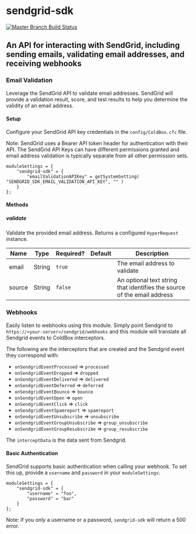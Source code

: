 # sendgrid-sdk

[![Master Branch Build Status](https://img.shields.io/travis/coldbox-modules/sendgrid-sdk/master.svg?style=flat-square&label=master)](https://travis-ci.org/coldbox-modules/sendgrid-sdk)

## An API for interacting with SendGrid, including sending emails, validating email addresses, and receiving webhooks

### Email Validation

Leverage the SendGrid API to validate email addresses.  SendGrid will provide
a validation result, score, and test results to help you determine the validity
of an email address.

#### Setup

Configure your SendGrid API key credentials in the `config/ColdBox.cfc` file.

Note: SendGrid uses a Bearer API token header for authentication with their API.
The SendGrid API Keys can have different permissions granted and email address
validation is typically separate from all other permission sets.

```
moduleSettings = {
    "sendgrid-sdk" = {
        "emailValidationAPIKey" = getSystemSetting( "SENDGRID_SDK_EMAIL_VALIDATION_API_KEY", "" )
    }
};
```

#### Methods

##### validate

Validate the provided email address. Returns a configured `HyperRequest` instance.

| Name           | Type          | Required? | Default | Description                                                                      |
| -------------- | ------------- | --------- | ------- | -------------------------------------------------------------------------------- |
| email          | String        | `true`    |         | The email address to validate                                                    |
| source         | String        | `false`   |         | An optional text string that identifies the source of the email address          |



### Webhooks

Easily listen to webhooks using this module. Simply point Sendgrid to
`https://<your-server>/sendgrid/webhooks` and this module will translate all
Sendgrid events to ColdBox interceptors.

The following are the interceptors that are created and the Sendgrid event they
correspond with:

* `onSendgridEventProcessed` => `processed`
* `onSendgridEventDropped` => `dropped`
* `onSendgridEventDelivered` => `delivered`
* `onSendgridEventDeferred` => `deferred`
* `onSendgridEventBounce` => `bounce`
* `onSendgridEventOpen` => `open`
* `onSendgridEventClick` => `click`
* `onSendgridEventSpamreport` => `spamreport`
* `onSendgridEventUnsubscribe` => `unsubscribe`
* `onSendgridEventGroupUnsubscribe` => `group_unsubscribe`
* `onSendgridEventGroupResubscribe` => `group_resubscribe`

The `interceptData` is the data sent from Sendgrid.

#### Basic Authentication

SendGrid supports basic authentication when calling your webhook.
To set this up, provide a `username` and `password` in your `moduleSettings`:

```
moduleSettings = {
    "sendgrid-sdk" = {
        "username" = "foo",
        "password" = "bar"
    }
};
```

Note: if you only a username or a password, `sendgrid-sdk` will return a 500 error.